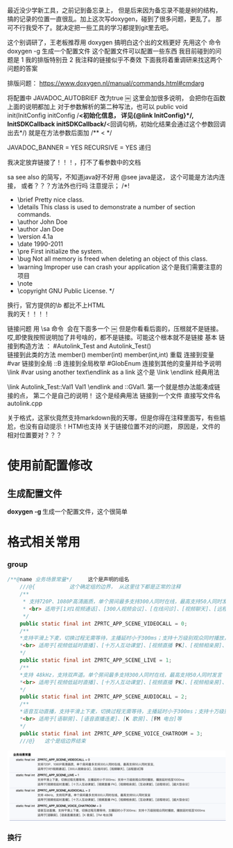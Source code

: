 最近没少学新工具，之前记到备忘录上， 但是后来因为备忘录不能是树的结构，搞的记录的位置一直很乱。加上这次写doxygen，碰到了很多问题，更乱了。 那可不行我受不了。就决定把一些工具的学习都提到git里去吧。

这个别调研了，王老板推荐用  doxygen   搞明白这个出的文档更好
先用这个 命令
 doxygen -g <config-file> 生成一个配置文件
这个配置文件可以配置一些东西
我目前碰到的问题是
1 我的排版特别丑
2 我注释的链接似乎不奏效
下面我将着重调研来找这两个问题的答案

排版问题：
https://www.doxygen.nl/manual/commands.html#cmdarg

将配置中   JAVADOC_AUTOBRIEF  改为true 
￼
这里会加很多说明， 会把你在函数上面的说明都加上
对于参数解析的第二种写法，也可以
public void init(InitConfig initConfig /**<初始化信息， 详见{@link InitConfig}*/, InitSDKCallback initSDKCallback/**<回调句柄，初始化结果会通过这个参数回调出去*/)
就是在方法参数后面加  /** < */

JAVADOC_BANNER = YES
RECURSIVE = YES  递归

我决定放弃链接了！！！，打不了看参数中的文档

sa   see also 的简写，不知道java好不好用
@see  java是这， 这个可能是方法内连接， 或者？？？方法外也行吗
注意提示；
/*! 
 *  \brief     Pretty nice class.
 *  \details   This class is used to demonstrate a number of section commands.
 *  \author    John Doe
 *  \author    Jan Doe
 *  \version   4.1a
 *  \date      1990-2011
 *  \pre       First initialize the system.
 *  \bug       Not all memory is freed when deleting an object of this class.
 *  \warning   Improper use can crash your application   这个是我们需要注意的项目
* \note
 *  \copyright GNU Public License.
 */

换行，官方提供的\b 都比不上HTML <br> 我的天！！！！

链接问题
用  \sa 命令  会在下面多一个
￼
但是你看看后面的，压根就不是链接。哎,即使我按照说明加了井号啥的，都不是链接。可能这个根本就不是链接
基本
链接到构造方法 ： #Autolink_Test and Autolink_Test()  
链接到此类的方法  member()     member(int)   member(int,int)  重载
连接到变量   #var
链接到全局   ::B
连接到全局枚举   #GlobEnum
连接到其他的变量并给予说明  \link #var using another text\endlink as a link     这个是 \link    \endlink 经典用法

\link Autolink_Test::Val1 Val1 \endlink and ::GVal1.     第一个就是想办法能凑成链接的点， 第二个是自己的说明！  这个是经典用法
链接到一个文件  直接写文件名    autolink.cpp


关于格式，这家伙竟然支持markdown我的天哪，但是你得在注释里面写，有些尴尬，也没有自动提示！HTMl也支持
关于链接位置不对的问题， 原因是，文件的相对位置要对？？？

# 使用前配置修改
## 生成配置文件
**doxygen -g <config-file>** 生成一个配置文件，这个很简单

# 格式相关常用
### group
```java
/**@name 业务场景常量*/     这个是声明的组名
    ///@{           这个确定组的边界， 从这里往下都是正常的注释
    /**
     * 支持720P、1080P高清画质，单个房间最多支持300人同时在线，最高支持50人同时发言,
     * <br> 适用于[1对1视频通话]、[300人视频会议]、[在线问诊]、[视频聊天]、[远程面试]等
     */
    public static final int ZPRTC_APP_SCENE_VIDEOCALL = 0;
    /**
    *支持平滑上下麦，切换过程无需等待，主播延时小于300ms；支持十万级别观众同时播放，播放延时低至1000ms
    *<br> 适用于[视频低延时直播]、[十万人互动课堂]、[视频直播 PK]、[视频相亲房]、[互动课堂]、[远程培训]、[超大型会议]
    */
    public static final int ZPRTC_APP_SCENE_LIVE = 1;
    /**
    *支持 48kHz，支持双声道。单个房间最多支持300人同时在线，最高支持50人同时发言
    *<br> 适用于[视频低延时直播]、[十万人互动课堂]、[视频直播 PK]、[视频相亲房]、[互动课堂]、[远程培训]、[超大型会议]
    */
    public static final int ZPRTC_APP_SCENE_AUDIOCALL = 2;
    /**
    *语音互动直播，支持平滑上下麦，切换过程无需等待，主播延时小于300ms；支持十万级别观众同时播放，播放延时低至1000ms
    *<br> 适用于[语聊房]、[语音直播连麦]、[K 歌房]、[FM 电台]等
    */
    public static final int ZPRTC_APP_SCENE_VOICE_CHATROOM = 3;
    ///@}   这个是组边界结束
```

![Snipaste_2022-02-23_14-42-29](/assets/Snipaste_2022-02-23_14-42-29.png)
### 换行